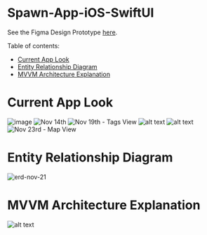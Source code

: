 # Spawn-App-iOS-SwiftUI

See the Figma Design Prototype [here](https://www.figma.com/design/ewushMunvsBWWpKbKnWsIH/UXOpen-Prototype?node-id=0-1&t=ggotcSV4tCqG3jVS-1).

Table of contents:
- [Current App Look](#current-app-look)
- [Entity Relationship Diagram](#entity-relationship-diagram)
- [MVVM Architecture Explanation](#mvvm-architecture-explanation)

 
# Current App Look

![image](https://github.com/user-attachments/assets/1d9f156e-39d9-4d03-b9f4-5eff24b68b4e)
![Nov 14th](current-app-look-images/friends-list.png)
![Nov 19th - Tags View](current-app-look-images/tags-view.png)
![alt text](current-app-look-images/profile-page.png)
![alt text](current-app-look-images/event-description-modal.png)
![Nov 23rd - Map View](current-app-look-images/map-view.png)

# Entity Relationship Diagram

![erd-nov-21](entity-relationship-diagram.png)

# MVVM Architecture Explanation
![alt text](Spawn-App-iOS-SwiftUI/mvvm-architecture-explanation.png)